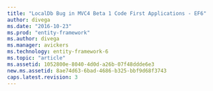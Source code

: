 ```yaml
---
title: "LocalDb Bug in MVC4 Beta 1 Code First Applications - EF6"
author: divega
ms.date: "2016-10-23"
ms.prod: "entity-framework"
ms.author: divega
ms.manager: avickers
ms.technology: entity-framework-6
ms.topic: "article"
ms.assetid: 1052800e-8040-4d0d-a26b-07f48ddde6e3
new.ms.assetid: 8ae74d63-6bad-4686-b325-bbf9d68f3743
caps.latest.revision: 3
---
```

